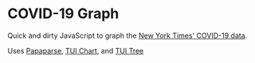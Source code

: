 # COVID-19 Graph
Quick and dirty JavaScript to graph the [New York Times' COVID-19 data](https://github.com/nytimes/covid-19-data).

Uses [Papaparse](https://github.com/mholt/PapaParse), [TUI Chart](https://github.com/nhn/tui.chart), and [TUI Tree](https://github.com/nhn/tui.tree)
